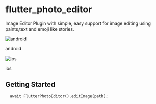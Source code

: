 # flutter_photo_editor

Image Editor Plugin with simple, easy support for image editing using paints,text and emoji like stories.

![android](../main/screenshot/android.jpg "android")

android

![ios](../main/screenshot/ios.jpg "ios")

ios

## Getting Started

```
  await FlutterPhotoEditor().editImage(path);
```